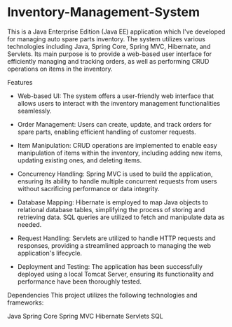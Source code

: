 # Inventory-Management-System

This is a Java Enterprise Edition (Java EE) application which I've developed for managing auto spare parts inventory. The system utilizes various technologies including Java, Spring Core, Spring MVC, Hibernate, and Servlets. Its main purpose is to provide a web-based user interface for efficiently managing and tracking orders, as well as performing CRUD operations on items in the inventory.

Features
- Web-based UI: The system offers a user-friendly web interface that allows users to interact with the inventory management functionalities seamlessly.

- Order Management: Users can create, update, and track orders for spare parts, enabling efficient handling of customer requests.

- Item Manipulation: CRUD operations are implemented to enable easy manipulation of items within the inventory, including adding new items, updating existing ones, and deleting items.

- Concurrency Handling: Spring MVC is used to build the application, ensuring its ability to handle multiple concurrent requests from users without sacrificing performance or data integrity.

- Database Mapping: Hibernate is employed to map Java objects to relational database tables, simplifying the process of storing and retrieving data. SQL queries are utilized to fetch and manipulate data as needed.

- Request Handling: Servlets are utilized to handle HTTP requests and responses, providing a streamlined approach to managing the web application's lifecycle.
 
- Deployment and Testing: The application has been successfully deployed using a local Tomcat Server, ensuring its functionality and performance have been thoroughly tested.


Dependencies
This project utilizes the following technologies and frameworks:

Java
Spring Core
Spring MVC
Hibernate
Servlets
SQL
